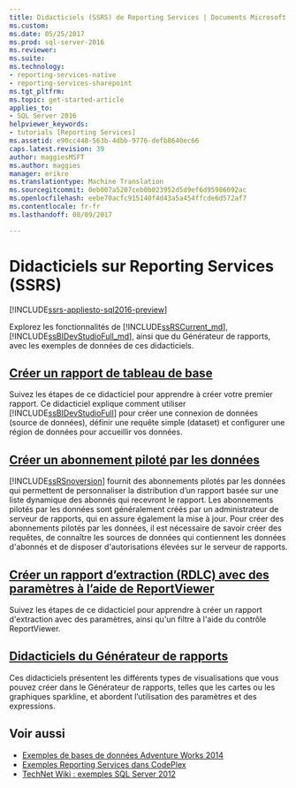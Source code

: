 ```yaml
---
title: Didacticiels (SSRS) de Reporting Services | Documents Microsoft
ms.custom: 
ms.date: 05/25/2017
ms.prod: sql-server-2016
ms.reviewer: 
ms.suite: 
ms.technology:
- reporting-services-native
- reporting-services-sharepoint
ms.tgt_pltfrm: 
ms.topic: get-started-article
applies_to:
- SQL Server 2016
helpviewer_keywords:
- tutorials [Reporting Services]
ms.assetid: e90cc448-563b-4dbb-9776-defb8640ec66
caps.latest.revision: 39
author: maggiesMSFT
ms.author: maggies
manager: erikre
ms.translationtype: Machine Translation
ms.sourcegitcommit: 0eb007a5207ceb0b023952d5d9ef6d95986092ac
ms.openlocfilehash: eebe70acfc915140f4d43a5a454ffcde6d572af7
ms.contentlocale: fr-fr
ms.lasthandoff: 08/09/2017

---
```

# <a name="reporting-services-tutorials-ssrs"></a>Didacticiels sur Reporting Services (SSRS)

[!INCLUDE[ssrs-appliesto-sql2016-preview](../includes/ssrs-appliesto-sql2016-preview.md)]

Explorez les fonctionnalités de [!INCLUDE[ssRSCurrent_md](../includes/ssrscurrent-md.md)], [!INCLUDE[ssBIDevStudioFull_md](../includes/ssbidevstudiofull-md.md)], ainsi que du Générateur de rapports, avec les exemples de données de ces didacticiels.  
  
  
## <a name="create-a-basic-table-reportreporting-servicescreate-a-basic-table-report-ssrs-tutorialmd"></a>[Créer un rapport de tableau de base](../reporting-services/create-a-basic-table-report-ssrs-tutorial.md)  
Suivez les étapes de ce didacticiel pour apprendre à créer votre premier rapport. Ce didacticiel explique comment utiliser [!INCLUDE[ssBIDevStudioFull](../includes/ssbidevstudiofull-md.md)] pour créer une connexion de données (source de données), définir une requête simple (dataset) et configurer une région de données pour accueillir vos données.  
  
## <a name="create-a-data-driven-subscriptionreporting-servicescreate-a-data-driven-subscription-ssrs-tutorialmd"></a>[Créer un abonnement piloté par les données](../reporting-services/create-a-data-driven-subscription-ssrs-tutorial.md)  
[!INCLUDE[ssRSnoversion](../includes/ssrsnoversion-md.md)] fournit des abonnements pilotés par les données qui permettent de personnaliser la distribution d’un rapport basée sur une liste dynamique des abonnés qui recevront le rapport. Les abonnements pilotés par les données sont généralement créés par un administrateur de serveur de rapports, qui en assure également la mise à jour. Pour créer des abonnements pilotés par les données, il est nécessaire de savoir créer des requêtes, de connaître les sources de données qui contiennent les données d'abonnés et de disposer d'autorisations élevées sur le serveur de rapports.  
   
## <a name="create-a-drillthrough-40rdlc41-report-with-parameters-using-reportviewerreporting-servicescreate-drillthrough-rdlc-report-with-parameters-reportviewermd"></a>[Créer un rapport d’extraction &#40;RDLC&#41; avec des paramètres à l’aide de ReportViewer](../reporting-services/create-drillthrough-rdlc-report-with-parameters-reportviewer.md)  
Suivez les étapes de ce didacticiel pour apprendre à créer un rapport d'extraction avec des paramètres, ainsi qu'un filtre à l'aide du contrôle ReportViewer.  
  
## <a name="report-builder-tutorialsreporting-servicesreport-builder-tutorialsmd"></a>[Didacticiels du Générateur de rapports](../reporting-services/report-builder-tutorials.md)  
Ces didacticiels présentent les différents types de visualisations que vous pouvez créer dans le Générateur de rapports, telles que les cartes ou les graphiques sparkline, et abordent l’utilisation des paramètres et des expressions.   
  
  
## <a name="see-also"></a>Voir aussi  
* [Exemples de bases de données Adventure Works 2014](https://msftdbprodsamples.codeplex.com/releases/view/125550)  
* [Exemples Reporting Services dans CodePlex](http://go.microsoft.com/fwlink/?LinkId=198283)  
* [TechNet Wiki : exemples SQL Server 2012](http://go.microsoft.com/fwlink/?linkID=220734)  
 
  
  
  


